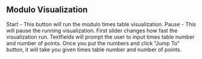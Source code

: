 ## Modulo Visualization

Start - This button will run the modulo times table visualization.
Pause - This will pause the running visualization.
First slider changes how fast the visualization run.
Textfields will prompt the user to input times table number and number of points. Once you put the numbers and click "Jump To" button, it will take you given times table number
and number of points.
